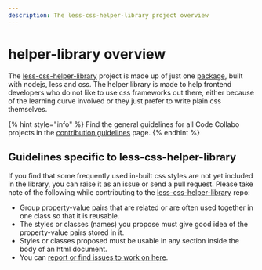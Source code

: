 ```yaml
---
description: The less-css-helper-library project overview
---
```


# helper-library overview

The [less-css-helper-library](https://github.com/code-collabo/less-css-helper-library) project is made up of just one [package](https://www.npmjs.com/package/@code-collabo/less-css-helper-library), built with nodejs, less and css. The helper library is made to help frontend developers who do not like to use css frameworks out there, either because of the learning curve involved or they just prefer to write plain css themselves.

{% hint style="info" %}
Find the general guidelines for all Code Collabo projects in the [contribution guidelines](https://code-collabo.gitbook.io/docs/contributing) page.
{% endhint %}

## Guidelines specific to less-css-helper-library

If you find that some frequently used in-built css styles are not yet included in the library, you can raise it as an issue or send a pull request. Please take note of the following while contributing to the [less-css-helper-library](https://github.com/code-collabo/less-css-helper-library) repo:

* Group property-value pairs that are related or are often used together in one class so that it is reusable.
* The styles or classes \(names\) you propose must give good idea of the property-value pairs stored in it. 
* Styles or classes proposed must be usable in any section inside the body of an html document.
* You can [report or find issues to work on here](https://github.com/code-collabo/less-css-helper-library/issues).


